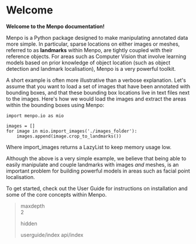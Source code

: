 Welcome
=======

**Welcome to the Menpo documentation!**

Menpo is a Python package designed to make manipulating annotated data more simple. In particular, sparse locations on either images or meshes, referred to as **landmarks** within Menpo, are tightly coupled with their reference objects. For areas such as Computer Vision that involve learning models based on prior knowledge of object location (such as object detection and landmark localisation), Menpo is a very powerful toolkit.

A short example is often more illustrative than a verbose explanation. Let's assume that you want to load a set of images that have been annotated with bounding boxes, and that these bounding box locations live in text files next to the images. Here's how we would load the images and extract the areas within the bounding boxes using Menpo:

``` sourceCode
import menpo.io as mio

images = []
for image in mio.import_images('./images_folder'):
    images.append(image.crop_to_landmarks())
```

Where import\_images returns a LazyList to keep memory usage low.

Although the above is a very simple example, we believe that being able to easily manipulate and couple landmarks with images *and* meshes, is an important problem for building powerful models in areas such as facial point localisation.

To get started, check out the User Guide for instructions on installation and some of the core concepts within Menpo.

> maxdepth  
> 2
>
> hidden  
>
> userguide/index api/index
